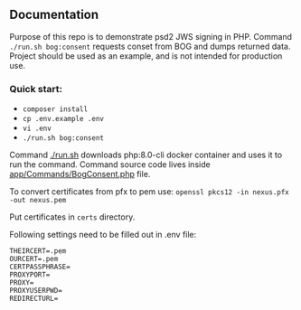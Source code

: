 ## Documentation

Purpose of this repo is to demonstrate psd2 JWS signing in PHP.
Command `./run.sh bog:consent` requests conset from BOG and dumps returned data.
Project should be used as an example, and is not intended for production use.

### Quick start:

- `composer install`
- `cp .env.example .env`
- `vi .env`
- `./run.sh bog:consent`

Command [./run.sh](https://github.com/Nexus-GE/psd2-cli/blob/master/run.sh) downloads php:8.0-cli docker container and uses it to run the command.
Command source code lives inside [app/Commands/BogConsent.php](https://github.com/Nexus-GE/psd2-cli/blob/master/app/Commands/BogConsent.php) file.

To convert certificates from pfx to pem use:
`openssl pkcs12 -in nexus.pfx -out nexus.pem`

Put certificates in `certs` directory.

Following settings need to be filled out in .env file:

```
THEIRCERT=.pem
OURCERT=.pem
CERTPASSPHRASE=
PROXYPORT=
PROXY=
PROXYUSERPWD=
REDIRECTURL=
```
